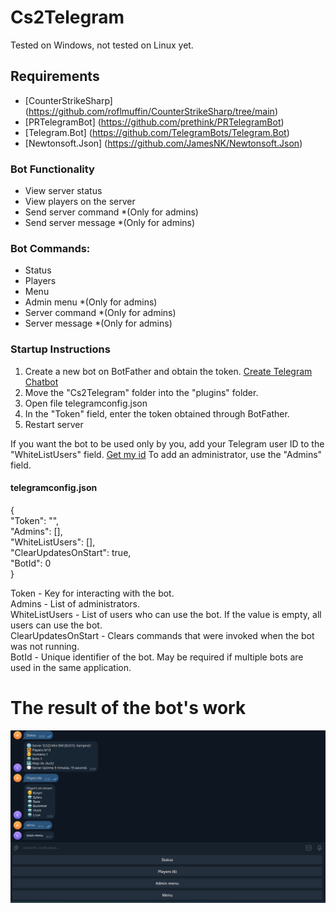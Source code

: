 # Cs2Telegram

Tested on Windows, not tested on Linux yet.

## Requirements
 - [CounterStrikeSharp] (https://github.com/roflmuffin/CounterStrikeSharp/tree/main)
 - [PRTelegramBot] (https://github.com/prethink/PRTelegramBot)
 - [Telegram.Bot] (https://github.com/TelegramBots/Telegram.Bot)
 - [Newtonsoft.Json] (https://github.com/JamesNK/Newtonsoft.Json) 


### Bot Functionality
- View server status
- View players on the server
- Send server command *(Only for admins)
- Send server message *(Only for admins)


### Bot Commands:
 - Status
 - Players
 - Menu
- Admin menu *(Only for admins)
- Server command *(Only for admins)
- Server message *(Only for admins)


### Startup Instructions
1. Create a new bot on BotFather and obtain the token. [Create Telegram Chatbot](https://sendpulse.com/knowledge-base/chatbot/telegram/create-telegram-chatbot)
2. Move the "Cs2Telegram" folder into the "plugins" folder.
3. Open file telegramconfig.json
4. In the "Token" field, enter the token obtained through BotFather.
5. Restart server

If you want the bot to be used only by you, add your Telegram user ID to the "WhiteListUsers" field. [Get my id](https://t.me/getmyid_bot) To add an administrator, use the "Admins" field.

#### telegramconfig.json

{       
  "Token": "",       
  "Admins": [],       
  "WhiteListUsers": [],       
  "ClearUpdatesOnStart": true,       
  "BotId": 0       
}    

Token - Key for interacting with the bot.       
Admins - List of administrators.       
WhiteListUsers - List of users who can use the bot. If the value is empty, all users can use the bot.       
ClearUpdatesOnStart - Clears commands that were invoked when the bot was not running.       
BotId - Unique identifier of the bot. May be required if multiple bots are used in the same application.          
   
# The result of the bot's work

![BotResult](/doc/BotResult.png)
